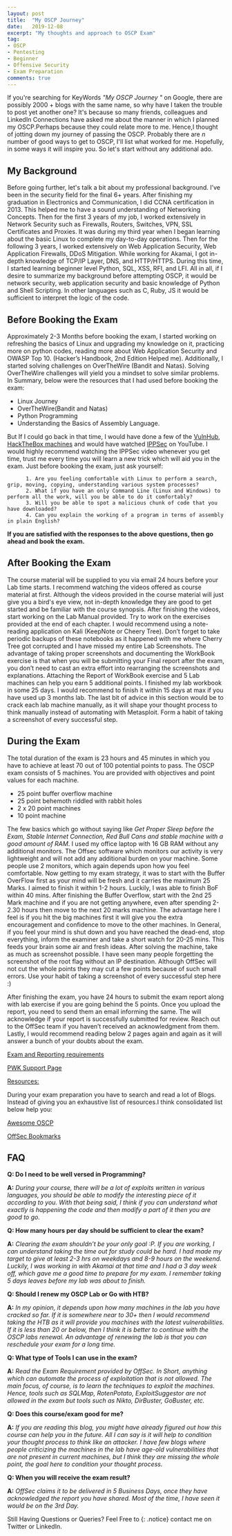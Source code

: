 ```yaml
---
layout: post
title:  "My OSCP Journey"
date:   2019-12-08
excerpt: "My thoughts and approach to OSCP Exam"
tag:
- OSCP 
- Pentesting
- Beginner
- Offensive Security
- Exam Preparation 
comments: true
---
```


If you're searching for KeyWords *"My OSCP Journey "* on Google, there are possibly 2000 + blogs with the same name, so why have I taken the trouble to post yet another one? It's because so many friends, colleagues and LinkedIn Connections have asked me about the manner in which I planned my OSCP.Perhaps because they could relate more to me. Hence,I thought of jotting down my journey of passing the OSCP. 
Probably there are *n* number of good ways to get to OSCP, I'll list what worked for me. Hopefully, in some ways it will inspire you. So let's start without any additional ado.


## My Background

Before going further, let's talk a bit about my professional background. I’ve been in the security field for the final 6+ years. After finishing my graduation in Electronics and Communication, I did CCNA certification in 2013. This helped me to have a sound understanding of Networking Concepts. Then for the first 3 years of my job, I worked extensively in Network Security such as Firewalls, Routers, Switches, VPN, SSL Certificates and Proxies. It was during my third year when I began learning about the basic Linux to complete my day-to-day operations. Then for the following 3 years, I worked extensively on Web Application Security, Web Application Firewalls, DDoS Mitigation. While working for Akamai, I got in-depth knowledge of TCP/IP Layer, DNS, and HTTP/HTTPS. During this time, I started learning beginner level Python, SQL, XSS, RFI, and LFI.
All in all, if I desire to summarize my background before attempting OSCP, it would be network security, web application security and basic knowledge of Python and Shell Scripting. In other languages such as C, Ruby, JS it would be sufficient to interpret the logic of the code.

## Before Booking the Exam

Approximately 2-3 Months before booking the exam, I started working on refreshing the basics of Linux and upgrading my knowledge on it, practicing more on python codes, reading more about Web Application Security and OWASP Top 10. (Hacker’s Handbook, 2nd Edition Helped me). Additionally, I started solving challenges on OverTheWire (Bandit and Natas). Solving OverTheWire challenges will yield you a mindset to solve similar problems. In Summary, below were the resources that I had used before booking the exam:
   * Linux Journey
   * OverTheWire(Bandit and Natas)
   * Python Programming
   * Understanding the Basics of Assembly Language.
          
But If I could go back in that time, I would have done a few of the <a href="https://www.vulnhub.com/">VulnHub</a>, <a href="https://www.hackthebox.eu/">HackTheBox machines</a> and would have watched <a href="https://www.youtube.com/channel/UCa6eh7gCkpPo5XXUDfygQQA">IPPSec</a> on YouTube. I would highly recommend watching the IPPSec video whenever you get time, trust me every time you will learn a new trick which will aid you in the exam. Just before booking the exam, just ask yourself:

          1. Are you feeling comfortable with Linux to perform a search, grip, moving, copying, understanding various system processes?
          2. What if you have an only Command Line (Linux and Windows) to perform all the work, will you be able to do it comfortably?
          3. Will you be able to spot a malicious chunk of code that you have downloaded?
          4. Can you explain the working of a program in terms of assembly in plain English?
          
**If you are satisfied with the responses to the above questions, then go ahead and book the exam.**

## After Booking the Exam

The course material will be supplied to you via email 24 hours before your Lab time starts. I recommend watching the videos offered as course material at first. Although the videos provided in the course material will just give you a bird's eye view, not in-depth knowledge they are good to get started and be familiar with the course synopsis. After finishing the videos, start working on the Lab Manual provided. Try to work on the exercises provided at the end of each chapter. I would recommend using a note-reading application on Kali (KeepNote or Cheery Tree). Don’t forget to take periodic backups of these notebooks as it happened with me where Cherry Tree got corrupted and I have missed my entire Lab Screenshots. The advantage of taking proper screenshots and documenting the WorkBook exercise is that when you will be submitting your Final report after the exam, you don’t need to cast an extra effort into rearranging the screenshots and explanations. Attaching the Report of WorkBook exercise and 5 Lab machines can help you earn 5 additional points. I finished my lab workbook in some 25 days. I would recommend to finish it within 15 days at max if you have used up 3 months lab. The last bit of advice in this section would be to crack each lab machine manually, as it will shape your thought process to think manually instead of automating with Metasploit. Form a habit of taking a screenshot of every successful step.


## During the Exam

The total duration of the exam is 23 hours and 45 minutes in which you have to achieve at least 70 out of 100 potential points to pass.
The OSCP exam consists of 5 machines. You are provided with objectives and point values for each machine.
* 25 point buffer overflow machine
* 25 point behemoth riddled with rabbit holes
* 2 x 20 point machines
* 10 point machine

The few basics which go without saying like *Get Proper Sleep before the Exam, Stable Internet Connection, Red Bull Cans and stable machine with a good amount of RAM*. I used my office laptop with 16 GB RAM without any additional monitors. The Offsec software which monitors our activity is very lightweight and will not add any additional burden on your machine. Some people use 2 monitors, which again depends upon how you feel comfortable. Now getting to my exam strategy, it was to start with the Buffer OverFlow first as your mind will be fresh and it carries the maximum 25 Marks. I aimed to finish it within 1-2 hours. Luckily, I was able to finish BoF within 40 mins. After finishing the Buffer Overflow, start with the 2nd 25 Mark machine and if you are not getting anywhere, even after spending 2-2.30 hours then move to the next 20 marks machine. The advantage here I feel is if you hit the big machines first it will give you the extra encouragement and confidence to move to the other machines. In General, if you feel your mind is shut down and you have reached the dead-end, stop everything, inform the examiner and take a short watch for 20-25 mins. This feeds your brain some air and fresh ideas. 
After solving the machine, take as much as screenshot possible. I have seen many people forgetting the screenshot of the root flag without an IP destination. Although OffSec will not cut the whole points they may cut a few points because of such small errors. Use your habit of taking a screenshot of every successful step here :)

After finishing the exam, you have 24 hours to submit the exam report along with lab exercise if you are going behind the 5 points. Once you upload the report, you need to send them an email informing the same. The will acknowledge if your report is successfully submitted for review. Reach out to the OffSec team if you haven’t received an acknowledgment from them. Lastly, I would recommend reading below 2 pages again and again as it will answer a bunch of your doubts about the exam.

 <a href="https://support.offensive-security.com/#!oscp-exam-guide.md">Exam and Reporting requirements </a> 
 
 
 <a href="https://support.offensive-security.com/#!pwk-support.md">PWK Support Page </a>
 

<a href="#" class="btn btn-success">Resources:</a>

During your exam preparation you have to search and read a lot of Blogs. Instead of giving you an exhaustive list of resources.I think consolidated list below help you:

 <a href="https://github.com/0x4D31/awesome-oscp/blob/master/README.md">Awesome OSCP </a>
 
 <a href="https://jivoi.github.io/2015/07/03/offensive-security-bookmarks/">OffSec Bookmarks </a>
 



## FAQ
**Q: Do I need to be well versed in Programming?**

**A:** *During your course, there will be a lot of exploits written in various languages, you should be able to modify the interesting piece of it according to you. With that being said, I think if you can understand what exactly is happening the code and then modify a part of it then you are good to go.*

**Q: How many hours per day should be sufficient to clear the exam?**

**A:** *Clearing the exam shouldn’t be your only goal :P. If you are working, I can understand taking the time out for study could be hard. I had made my target to give at least 2-3 hrs on weekdays and 8-9 hours on the weekend. Luckily, I was working in with Akamai at that time and I had a 3 day week off, which gave me a good time to prepare for my exam. I remember taking 5 days leaves before my lab was about to finish.*

**Q: Should I renew my OSCP Lab or Go with HTB?**

**A:** *In my opinion, it depends upon how many machines in the lab you have cracked so far. If it is somewhere near to 30+ then I would recommend taking the HTB as it will provide you machines with the latest vulnerabilities. If it is less than 20 or below, then I think it is better to continue with the OSCP labs renewal. An advantage of renewing the lab is that you can reschedule your exam for a long time.*

**Q: What type of Tools I can use in the exam?**

**A:** *Read the Exam Requirement provided by OffSec. In Short, anything which can automate the process of exploitation that is not allowed. The main focus, of course, is to learn the techniques to exploit the machines. Hence, tools such as SQLMap, RotenPotato, ExploitSuggestor are not allowed in the exam but tools such as Nikto, DirBuster, GoBuster, etc.*

**Q: Does this course/exam good for me?**

**A:** *If you are reading this blog, you might have already figured out how this course can help you in the future. All I can say is it will help to condition your thought process to think like an attacker. I have few blogs where people criticizing the machines in the lab have age-old vulnerabilities that are not present in current machines, but I think they are missing the whole point, the goal here to condition your thought process.*

**Q: When you will receive the exam result?**

**A:** *OffSec claims it to be delivered in 5 Business Days, once they have acknowledged the report you have shared. Most of the time, I have seen it would be on the 3rd Day.*

Still Having Questions or Queries? Feel Free to {: .notice} contact me on Twitter or LinkedIn. 
